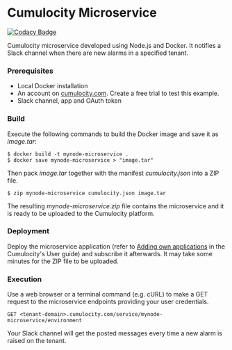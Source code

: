 # Cumulocity Microservice 

[![Codacy Badge](https://api.codacy.com/project/badge/Grade/49064d3b224c4c9284cf965d3e45e619)](https://app.codacy.com/app/manasesjesus/c8y_microservice_nodejs?utm_source=github.com&utm_medium=referral&utm_content=manasesjesus/c8y_microservice_nodejs&utm_campaign=Badge_Grade_Dashboard)

Cumulocity microservice developed using Node.js and Docker. It notifies a Slack channel when there are new alarms in a specified tenant.

### Prerequisites

*   Local Docker installation
*   An account on [cumulocity.com](https://cumulocity.com). Create a free trial to test this example.
*   Slack channel, app and OAuth token

### Build

Execute the following commands to build the Docker image and save it as *image.tar*:

```shell
$ docker build -t mynode-microservice .
$ docker save mynode-microservice > "image.tar"
```

Then pack *image.tar* together with the manifest *cumulocity.json* into a ZIP file.

```shell
$ zip mynode-microservice cumulocity.json image.tar
```

The resulting *mynode-microservice.zip* file contains the microservice and it is ready to be uploaded to the Cumulocity platform.

### Deployment

Deploy the microservice application (refer to [Adding own applications](https://cumulocity.com/guides/users-guide/administration/#a-name-adding-applications-a-adding-own-applications) in the Cumulocity's User guide) and subscribe it afterwards. It may take some minutes for the ZIP file to be uploaded. 

### Execution

Use a web browser or a terminal command (e.g. cURL) to make a GET request to the microservice endpoints providing your user credentials.

```http
GET <tenant-domain>.cumulocity.com/service/mynode-microservice/environment
```

Your Slack channel will get the posted messages every time a new alarm is raised on the tenant.

